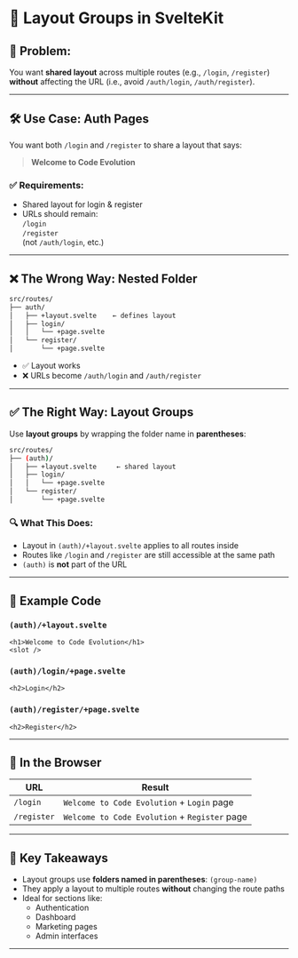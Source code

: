 # 🧩 Layout Groups in SvelteKit

## 🎯 Problem:

You want **shared layout** across multiple routes (e.g., `/login`, `/register`) **without** affecting the URL (i.e., avoid `/auth/login`, `/auth/register`).

---

## 🛠️ Use Case: Auth Pages

You want both `/login` and `/register` to share a layout that says:

> **Welcome to Code Evolution**

### ✅ Requirements:

- Shared layout for login & register
- URLs should remain:  
  `/login`  
  `/register`  
  (not `/auth/login`, etc.)

---

## ❌ The Wrong Way: Nested Folder

```bash
src/routes/
├── auth/
│   ├── +layout.svelte    ← defines layout
│   ├── login/
│   │   └── +page.svelte
│   └── register/
│       └── +page.svelte
```

- ✅ Layout works
- ❌ URLs become `/auth/login` and `/auth/register`

---

## ✅ The Right Way: Layout Groups

Use **layout groups** by wrapping the folder name in **parentheses**:

```bash
src/routes/
├── (auth)/
│   ├── +layout.svelte     ← shared layout
│   ├── login/
│   │   └── +page.svelte
│   └── register/
│       └── +page.svelte
```

### 🔍 What This Does:

- Layout in `(auth)/+layout.svelte` applies to all routes inside
- Routes like `/login` and `/register` are still accessible at the same path
- `(auth)` is **not** part of the URL

---

## 📄 Example Code

### `(auth)/+layout.svelte`

```svelte
<h1>Welcome to Code Evolution</h1>
<slot />
```

### `(auth)/login/+page.svelte`

```svelte
<h2>Login</h2>
```

### `(auth)/register/+page.svelte`

```svelte
<h2>Register</h2>
```

---

## 🧪 In the Browser

| URL         | Result                                        |
| ----------- | --------------------------------------------- |
| `/login`    | `Welcome to Code Evolution` + `Login` page    |
| `/register` | `Welcome to Code Evolution` + `Register` page |

---

## 🧠 Key Takeaways

- Layout groups use **folders named in parentheses**: `(group-name)`
- They apply a layout to multiple routes **without** changing the route paths
- Ideal for sections like:
  - Authentication
  - Dashboard
  - Marketing pages
  - Admin interfaces

---
